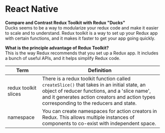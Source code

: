 # React Native

__Compare and Contrast Redux Toolkit with Redux "Ducks"__  
Ducks seems to be a way to modularize your redux code and make it easier to scale and to understand. Redux toolkit is a way to set up your Redux app with certain functions, and it makes it faster to get your app going quickly.  


__What is the principle advantage of Redux Toolkit?__  
This is the way Redux recommends that you set up a Redux app. It includes a bunch of useful APIs, and it helps simplify Redux code.  


|Term | Definition |  
|---|---|
| redux toolkit slices | There is a redux toolkit function called `createSlice()` that takes in an initial state, an object of reducer functions, and a 'slice name', and it generates action creators and action types corresponding to the reducers and state. |
| namespace | You can create namespaces for action creators in Redux. This allows multiple instances of components to co-exist with independent space.|